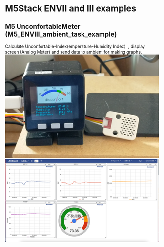 # M5Stack ENVII and III examples

## M5 UnconfortableMeter (M5_ENVIII_ambient_task_example)
Calculate Unconfortable-Index(emperature-Humidity Index）, display screen (Analog Meter) and send data to ambient for making graphs.
![](img/M5UnconfortableMeter.png)
![](img/ambient.png)


